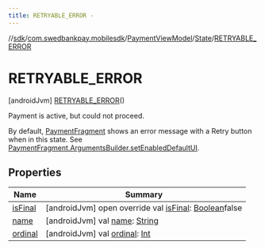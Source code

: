```yaml
---
title: RETRYABLE_ERROR -
---
```

//[sdk](../../../../../index)/[com.swedbankpay.mobilesdk](../../../index)/[PaymentViewModel](../../index)/[State](../index)/[RETRYABLE_ERROR](index)



# RETRYABLE_ERROR  
 [androidJvm] [RETRYABLE_ERROR](index)()  


Payment is active, but could not proceed.



By default, [PaymentFragment](../../../-payment-fragment/index) shows an error message with a Retry button when in this state. See [PaymentFragment.ArgumentsBuilder.setEnabledDefaultUI](../../../-payment-fragment/-arguments-builder/set-enabled-default-u-i).

   


## Properties  
  
|  Name |  Summary | 
|---|---|
| <a name="com.swedbankpay.mobilesdk/PaymentViewModel.State.RETRYABLE_ERROR/isFinal/#/PointingToDeclaration/"></a>[isFinal](is-final)| <a name="com.swedbankpay.mobilesdk/PaymentViewModel.State.RETRYABLE_ERROR/isFinal/#/PointingToDeclaration/"></a> [androidJvm] open override val [isFinal](is-final): [Boolean](https://kotlinlang.org/api/latest/jvm/stdlib/kotlin/-boolean/index.html)false   <br>|
| <a name="com.swedbankpay.mobilesdk/PaymentViewModel.State.RETRYABLE_ERROR/name/#/PointingToDeclaration/"></a>[name](name)| <a name="com.swedbankpay.mobilesdk/PaymentViewModel.State.RETRYABLE_ERROR/name/#/PointingToDeclaration/"></a> [androidJvm] val [name](name): [String](https://kotlinlang.org/api/latest/jvm/stdlib/kotlin/-string/index.html)   <br>|
| <a name="com.swedbankpay.mobilesdk/PaymentViewModel.State.RETRYABLE_ERROR/ordinal/#/PointingToDeclaration/"></a>[ordinal](ordinal)| <a name="com.swedbankpay.mobilesdk/PaymentViewModel.State.RETRYABLE_ERROR/ordinal/#/PointingToDeclaration/"></a> [androidJvm] val [ordinal](ordinal): [Int](https://kotlinlang.org/api/latest/jvm/stdlib/kotlin/-int/index.html)   <br>|

